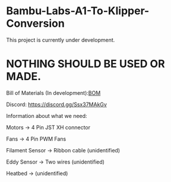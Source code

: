 # Bambu-Labs-A1-To-Klipper-Conversion

This project is currently under development.
# NOTHING SHOULD BE USED OR MADE.

Bill of Materials (In development):[BOM](https://docs.google.com/spreadsheets/d/1AV4G6ZVxCB9UINE7sgqaOE8Zk1H3DC7Mk_idkd3VZ8s/edit?usp=sharing)

Discord:
https://discord.gg/Ssx37MAkGv



Information about what we need:

Motors -> 4 Pin JST XH connector

Fans -> 4 Pin PWM Fans

Filament Sensor -> Ribbon cable (unidentified)

Eddy Sensor -> Two wires (unidentified)

Heatbed -> (unidentified)

